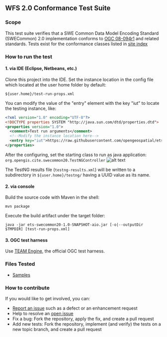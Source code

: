 ## WFS 2.0 Conformance Test Suite

### Scope

This test suite verifies that a SWE Common Data Model Encoding Standard (SWECommon) 2.0 implementation conforms 
to [OGC 08-094r1](http://portal.opengeospatial.org/files/?artifact_id=41157) and related 
standards. Tests exist for the conformance classes listed in [site index](https://github.com/opengeospatial/ets-swecommon20/blob/master/src/site/markdown/index.md)

### How to run the test
#### 1. via IDE (Eclipse, Netbeans, etc.)
Clone this project into the IDE.
Set the instance location in the config file which located at the user home folder by default:

 `${user.home}/test-run-props.xml`

You can modify the value of the "entry" element with the key "iut" to locate the testing instance, like:
```xml
<?xml version="1.0" encoding="UTF-8"?>
<!DOCTYPE properties SYSTEM "http://java.sun.com/dtd/properties.dtd">
<properties version="1.0">
  <comment>Test run arguments</comment>
  <!--Modify the instance location here-->
  <entry key="iut">https://raw.githubusercontent.com/opengeospatial/ets-swecommon20/master/src/test/resources/examples/spec/simple_components.xml</entry>
</properties>
```
After the configuring, set the starting class to run as java application:
`org.opengis.cite.swecommon20.TestNGController`
![alt text](https://raw.githubusercontent.com/opengeospatial/ets-sensorml20/schematron/src/test/resources/main-class-to-run.png "the starting class to run")

The TestNG results file (`testng-results.xml`) will be written to a subdirectory
in `${user.home}/testng/` having a UUID value as its name.
#### 2. via console
Build the source code with Maven in the shell:

`mvn package`

Execute the build artifact under the target folder:

`java -jar ets-swecommon20-1.0-SNAPSHOT-aio.jar [-o|--outputDir $TMPDIR] [test-run-props.xml]`

#### 3. OGC test harness

Use [TEAM Engine](https://github.com/opengeospatial/teamengine), the official OGC test harness.
### Files Tested
  * [Samples](https://github.com/opengeospatial/ets-swecommon20/tree/master/src/test/resources/examples) 

### How to contribute

If you would like to get involved, you can:

* [Report an issue](https://github.com/opengeospatial/ets-swecommon20/issues) such as a defect or
an enhancement request
* Help to resolve an [open issue](https://github.com/opengeospatial/ets-swecommon20/issues?q=is%3Aopen)
* Fix a bug: Fork the repository, apply the fix, and create a pull request
* Add new tests: Fork the repository, implement (and verify) the tests on a new topic branch, and create a pull request
